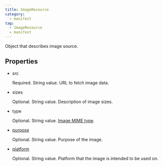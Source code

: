 ```yaml
---
title: ImageResource
category:
  - manifest
tag:
  - ImageResource
  - manifest
---
```


Object that describes image source.

## Properties

- src

  Required.
  String value.
  URL to fetch image data.
  
- sizes

  Optional. 
  String value.
  Description of image sizes.
  
- type

  Optional.
  String value.
  [Image MIME type](https://www.iana.org/assignments/media-types/media-types.xhtml#image).

- [purpose](https://w3c.github.io/manifest/#purpose-member)

  Optional.
  String value.
  Purpose of the image.

- [platform](https://w3c.github.io/manifest/#platform-member)

  Optional.
  String value.
  Platform that the image is intended to be used on.